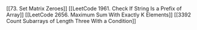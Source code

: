 [[73. Set Matrix Zeroes]]
[[LeetCode 1961. Check If String Is a Prefix of Array]]
[[LeetCode 2656. Maximum Sum With Exactly K Elements]]
[[3392 Count Subarrays of Length Three With a Condition]]